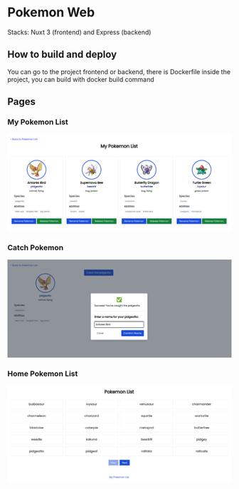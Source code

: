 # Pokemon Web

Stacks: Nuxt 3 (frontend) and Express (backend)

## How to build and deploy

You can go to the project frontend or backend, there is Dockerfile inside the project, you can build with docker build command

## Pages

### My Pokemon List
<img alt="My Pokemon List" src="./my-pokemon-list.png" />

### Catch Pokemon
<img alt="Catch Pokemon" src="./catch-pokemon.png" />

### Home Pokemon List
<img alt="Home Pokemon List" src="./home-list.png" />